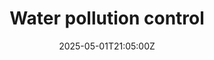 ---
title: Water pollution control
linkTitle: Water pollution control
date: '2025-05-01T21:05:00Z'
weight: 1
description: The Water Pollution Control Plan outlines procedures for preventing and
  managing water pollution, including risk assessment, legal compliance, control measures,
  monitoring, and employee training to ensure environmental stewardship and continual
  improvement.
draft: false
ref: water-pollution-control
---